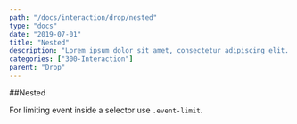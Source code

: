 ```yaml
---
path: "/docs/interaction/drop/nested"
type: "docs"
date: "2019-07-01"
title: "Nested"
description: "Lorem ipsum dolor sit amet, consectetur adipiscing elit. Nunc tempus laoreet leo sit amet iaculis."
categories: ["300-Interaction"]
parent: "Drop"
---
```


##Nested

For limiting event inside a selector use `.event-limit`.

<demo>
  <demovanilla src="demos/docs/interaction/drop/nested" name="nested">
  </demovanilla>
</demo>
